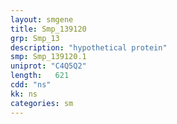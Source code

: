 ```yaml
---
layout: smgene
title: Smp_139120
grp: Smp_13
description: "hypothetical protein"
smp: Smp_139120.1
uniprot: "C4Q5Q2"
length:   621
cdd: "ns"
kk: ns
categories: sm
---
```

